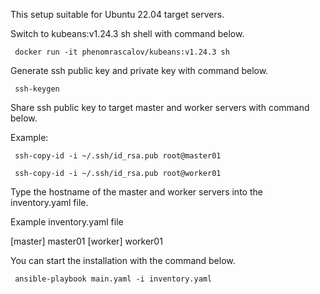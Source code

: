 This setup suitable for Ubuntu 22.04 target servers.

Switch to kubeans:v1.24.3 sh shell with command below.

``` docker run -it phenomrascalov/kubeans:v1.24.3 sh``` 

Generate ssh public key and private key with command below.

``` ssh-keygen``` 

Share ssh public key to target master and worker servers with command below.

Example:

``` ssh-copy-id -i ~/.ssh/id_rsa.pub root@master01``` 

``` ssh-copy-id -i ~/.ssh/id_rsa.pub root@worker01``` 

Type the hostname of the master and worker servers into the inventory.yaml file.

Example inventory.yaml file

[master]
master01
[worker]
worker01

You can start the installation with the command below. 

``` ansible-playbook main.yaml -i inventory.yaml``` 
